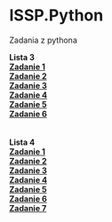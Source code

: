 # ISSP.Python
Zadania z pythona

<b>Lista 3<b><br>
[Zadanie 1](lista3/zadanie1.txt)<br>
[Zadanie 2](lista3/zadanie2.txt)<br>
[Zadanie 3](lista3/zadanie3.py)<br>
[Zadanie 4](lista3/zadanie4.py)<br>
[Zadanie 5](lista3/zadanie5.py)<br>
[Zadanie 6](lista3/zadanie6.py)<br>
<br><br>
<b>Lista 4<b><br>
[Zadanie 1](lista4/zadanie1.py)<br>
[Zadanie 2](lista4/zadanie2.py)<br>
[Zadanie 3](lista4/zadanie3.py)<br>
[Zadanie 4](lista4/zadanie4.py)<br>
[Zadanie 5](lista4/zadanie5.py)<br>
[Zadanie 6](lista4/zadanie6.py)<br>
[Zadanie 7](lista4/zadanie7.py)<br>
